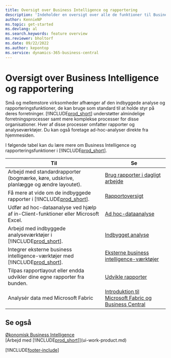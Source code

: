 ```yaml
---
title: Oversigt over Business Intelligence og rapportering
description: 'Indeholder en oversigt over alle de funktioner til Business Intelligence og rapportering, som understøttes i Business Central.'
author: KennieNP
ms.topic: get-started
ms.devlang: al
ms.search.keywords: feature overview
ms.reviewer: bholtorf
ms.date: 09/22/2022
ms.author: kepontop
ms.service: dynamics-365-business-central
---
```

# Oversigt over Business Intelligence og rapportering

Små og mellemstore virksomheder afhænger af den indbyggede analyse og rapporteringsfunktioner, de kan bruge som standard til at holde styr på deres forretninger. [!INCLUDE[prod_short](includes/prod_short.md)] understøtter almindelige forretningsprocesser samt mere komplekse processer for disse organisationer. Hver af disse processer omfatter rapporter og analyseværktøjer. Du kan også foretage ad-hoc-analyser direkte fra hjemmesiden.  

I følgende tabel kan du lære mere om Business Intelligence og rapporteringsfunktioner i [!INCLUDE[prod_short](includes/prod_short.md)].

| Til | Se |
| --- | --- |
| Arbejd med standardrapporter (bogmærke, køre, udskrive, planlægge og ændre layoutet). | [Brug rapporter i dagligt arbejde](reports-use-reports.md) |
| Få mere at vide om de indbyggede rapporter i [!INCLUDE[prod_short](includes/prod_short.md)]. |[Rapportoversigt](reports-available-reports.md)|
| Udfør ad hoc-dataanalyse ved hjælp af in-Client-funktioner eller Microsoft Excel. | [Ad hoc-dataanalyse](reports-adhoc-analysis.md) |
| Arbejd med indbyggede analyseværktøjer i [!INCLUDE[prod_short](includes/prod_short.md)].| [Indbygget analyse](reports-built-in-analytics.md) |
| Integrer eksterne business intelligence-værktøjer med [!INCLUDE[prod_short](includes/prod_short.md)].| [Eksterne business intelligence-værktøjer](reports-external-analysis.md) |
|Tilpas rapportlayout eller endda udvikler dine egne rapporter fra bunden. |[Udvikle rapporter](reports-develop-reports.md)|
|Analysér data med Microsoft Fabric| [Introduktion til Microsoft Fabric og Business Central](admin-fabric.md) |

## Se også

[Økonomisk Business Intelligence](bi.md)  
[Arbejd med [!INCLUDE[prod_short](includes/prod_short.md)]](ui-work-product.md)  

[!INCLUDE[footer-include](includes/footer-banner.md)]
